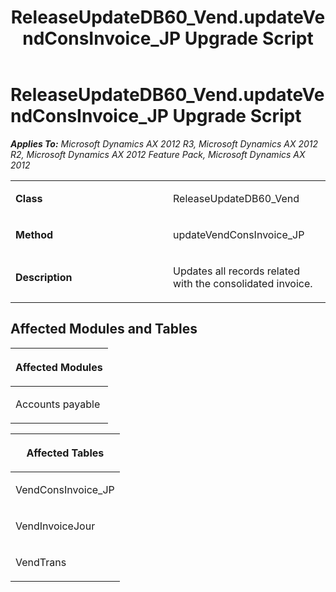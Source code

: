 ﻿---
title: ReleaseUpdateDB60_Vend.updateVendConsInvoice_JP Upgrade Script
TOCTitle: ReleaseUpdateDB60_Vend.updateVendConsInvoice_JP Upgrade Script
ms:assetid: 68342a5a-d1db-1084-094f-a74c0bea2f3a
ms:mtpsurl: https://msdn.microsoft.com/en-us/library/JJ685621(v=AX.60)
ms:contentKeyID: 49708824
ms.date: 05/18/2015
mtps_version: v=AX.60
---

# ReleaseUpdateDB60\_Vend.updateVendConsInvoice\_JP Upgrade Script 


_**Applies To:** Microsoft Dynamics AX 2012 R3, Microsoft Dynamics AX 2012 R2, Microsoft Dynamics AX 2012 Feature Pack, Microsoft Dynamics AX 2012_

<table>
<colgroup>
<col style="width: 50%" />
<col style="width: 50%" />
</colgroup>
<tbody>
<tr class="odd">
<td><p><strong>Class</strong></p></td>
<td><p>ReleaseUpdateDB60_Vend</p></td>
</tr>
<tr class="even">
<td><p><strong>Method</strong></p></td>
<td><p>updateVendConsInvoice_JP</p></td>
</tr>
<tr class="odd">
<td><p><strong>Description</strong></p></td>
<td><p>Updates all records related with the consolidated invoice.</p></td>
</tr>
</tbody>
</table>


## Affected Modules and Tables

<table>
<colgroup>
<col style="width: 100%" />
</colgroup>
<thead>
<tr class="header">
<th><p>Affected Modules</p></th>
</tr>
</thead>
<tbody>
<tr class="odd">
<td><p>Accounts payable</p></td>
</tr>
</tbody>
</table>


<table>
<colgroup>
<col style="width: 100%" />
</colgroup>
<thead>
<tr class="header">
<th><p>Affected Tables</p></th>
</tr>
</thead>
<tbody>
<tr class="odd">
<td><p>VendConsInvoice_JP</p></td>
</tr>
<tr class="even">
<td><p>VendInvoiceJour</p></td>
</tr>
<tr class="odd">
<td><p>VendTrans</p></td>
</tr>
</tbody>
</table>

  


